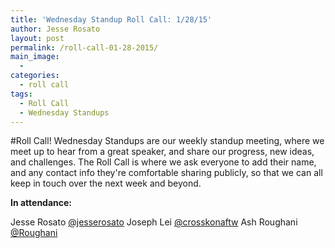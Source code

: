 ```yaml
---
title: 'Wednesday Standup Roll Call: 1/28/15'
author: Jesse Rosato
layout: post
permalink: /roll-call-01-28-2015/
main_image:
  -
categories:
  - roll call
tags:
  - Roll Call
  - Wednesday Standups
---
```

#Roll Call!
Wednesday Standups are our weekly standup meeting, where we meet up to hear from a great speaker, and share our progress, new ideas, and challenges.
The Roll Call is where we ask everyone to add their name, and any contact info they're comfortable sharing publicly, so that we can all keep in touch over the next week and beyond.

**In attendance:**

Jesse Rosato [@jesserosato](twitter.com/jesserosato)
Joseph Lei [@crosskonaftw](twitter.com/crosskonaftw)
Ash Roughani [@Roughani](twitter.com/roughani)
